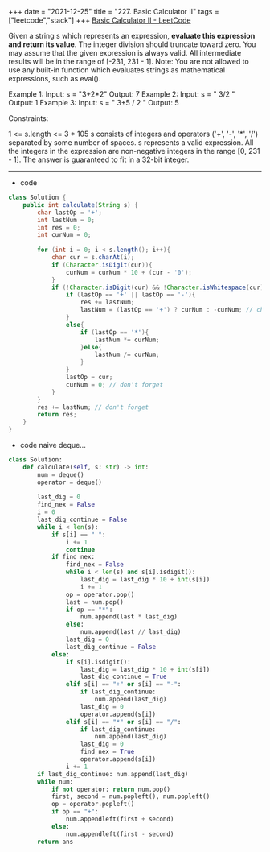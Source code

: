+++ 
date = "2021-12-25"
title = "227. Basic Calculator II"
tags = ["leetcode","stack"]
+++
[Basic Calculator II - LeetCode](https://leetcode.com/problems/basic-calculator-ii/)

Given a string s which represents an expression, __evaluate this expression and return its value__. 
The integer division should truncate toward zero.
You may assume that the given expression is always valid. All intermediate results will be in the range of [-231, 231 - 1].
Note: You are not allowed to use any built-in function which evaluates strings as mathematical expressions, such as eval().
 
Example 1:
Input: s = "3+2*2" Output: 7 
Example 2:
Input: s = " 3/2 " Output: 1 
Example 3:
Input: s = " 3+5 / 2 " Output: 5 
 
Constraints:

1 <= s.length <= 3 * 105
s consists of integers and operators ('+', '-', '*', '/') separated by some number of spaces.
s represents a valid expression.
All the integers in the expression are non-negative integers in the range [0, 231 - 1].
The answer is guaranteed to fit in a 32-bit integer.

---
- code
```java
class Solution {
    public int calculate(String s) {
        char lastOp = '+';
        int lastNum = 0;
        int res = 0;
        int curNum = 0;
        
        for (int i = 0; i < s.length(); i++){
            char cur = s.charAt(i);
            if (Character.isDigit(cur)){
                curNum = curNum * 10 + (cur - '0');
            }
            if (!Character.isDigit(cur) && !Character.isWhitespace(cur) || i == s.length() - 1){
                if (lastOp == '+' || lastOp == '-'){
                    res += lastNum;
                    lastNum = (lastOp == '+') ? curNum : -curNum; // check lastOp here
                }
                else{
                    if (lastOp == '*'){
                        lastNum *= curNum;
                    }else{
                        lastNum /= curNum;
                    }
                }
                lastOp = cur;
                curNum = 0; // don't forget
            }
        }
        res += lastNum; // don't forget
        return res;
    }
}
```
- code naive deque...
```py
class Solution:
    def calculate(self, s: str) -> int:
        num = deque()
        operator = deque()
        
        last_dig = 0
        find_nex = False
        i = 0
        last_dig_continue = False
        while i < len(s):
            if s[i] == " ": 
                i += 1
                continue
            if find_nex:
                find_nex = False
                while i < len(s) and s[i].isdigit():
                    last_dig = last_dig * 10 + int(s[i])
                    i += 1
                op = operator.pop()
                last = num.pop() 
                if op == "*":
                    num.append(last * last_dig)
                else:
                    num.append(last // last_dig)
                last_dig = 0
                last_dig_continue = False
            else:
                if s[i].isdigit():
                    last_dig = last_dig * 10 + int(s[i])
                    last_dig_continue = True
                elif s[i] == "+" or s[i] == "-":
                    if last_dig_continue:
                        num.append(last_dig)
                    last_dig = 0
                    operator.append(s[i])
                elif s[i] == "*" or s[i] == "/":
                    if last_dig_continue:
                        num.append(last_dig)
                    last_dig = 0
                    find_nex = True
                    operator.append(s[i])
                i += 1 
        if last_dig_continue: num.append(last_dig)
        while num:
            if not operator: return num.pop()
            first, second = num.popleft(), num.popleft()
            op = operator.popleft()
            if op == "+":
                num.appendleft(first + second)
            else:
                num.appendleft(first - second)
        return ans
```
